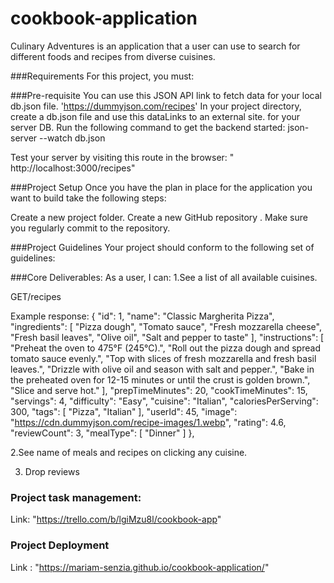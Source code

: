 # cookbook-application

Culinary Adventures is an application that a user can use to search for different foods and recipes from diverse cuisines.

###Requirements For this project, you must:

###Pre-requisite You can use this JSON API link to fetch data for your local db.json file. 'https://dummyjson.com/recipes'
In your project directory, create a db.json file and use this dataLinks to an external site. for your server DB. Run the following command to get the backend started: json-server --watch db.json

Test your server by visiting this route in the browser: " http://localhost:3000/recipes"


###Project Setup Once you have the plan in place for the application you want to build take the following steps:

Create a new project folder. Create a new GitHub repository . Make sure you regularly commit to the repository.

###Project Guidelines Your project should conform to the following set of guidelines:

###Core Deliverables: As a user, I can: 
1.See a list of all available cuisines. 


 GET/recipes

Example response: { "id": 1, "name": "Classic Margherita Pizza", "ingredients": [ "Pizza dough", "Tomato sauce", "Fresh mozzarella cheese", "Fresh basil leaves", "Olive oil", "Salt and pepper to taste" ], "instructions": [ "Preheat the oven to 475°F (245°C).", "Roll out the pizza dough and spread tomato sauce evenly.", "Top with slices of fresh mozzarella and fresh basil leaves.", "Drizzle with olive oil and season with salt and pepper.", "Bake in the preheated oven for 12-15 minutes or until the crust is golden brown.", "Slice and serve hot." ], "prepTimeMinutes": 20, "cookTimeMinutes": 15, "servings": 4, "difficulty": "Easy", "cuisine": "Italian", "caloriesPerServing": 300, "tags": [ "Pizza", "Italian" ], "userId": 45, "image": "https://cdn.dummyjson.com/recipe-images/1.webp", "rating": 4.6, "reviewCount": 3, "mealType": [ "Dinner" ] },

2.See name of meals and recipes on clicking any cuisine.

3. Drop reviews

### Project task management:
Link: "https://trello.com/b/lgiMzu8l/cookbook-app"

### Project Deployment
Link : "https://mariam-senzia.github.io/cookbook-application/"